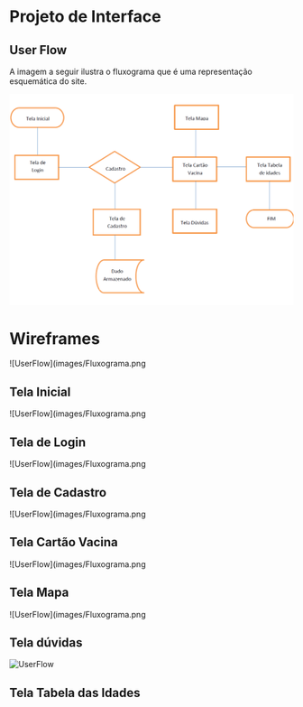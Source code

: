 # Projeto de Interface

## User Flow

A imagem a seguir ilustra o fluxograma que é uma representação esquemática do site.

![UserFlow](images/Fluxograma.png)

# Wireframes

![UserFlow](images/Fluxograma.png

## Tela Inicial

![UserFlow](images/Fluxograma.png

## Tela de Login

![UserFlow](images/Fluxograma.png

## Tela de Cadastro

![UserFlow](images/Fluxograma.png

## Tela Cartão Vacina

![UserFlow](images/Fluxograma.png

## Tela Mapa

![UserFlow](images/Fluxograma.png

## Tela dúvidas

![UserFlow](images/DuvidasFrequentes.png)




## Tela Tabela das Idades
